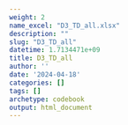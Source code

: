 ```yaml
---
weight: 2
name_excel: "D3_TD_all.xlsx"
description: ""
slug: "D3_TD_all"
datetime: 1.7134471e+09
title: D3_TD_all
author: ''
date: '2024-04-18'
categories: []
tags: []
archetype: codebook
output: html_document
---
```


<div class="tabcontent"></div>
